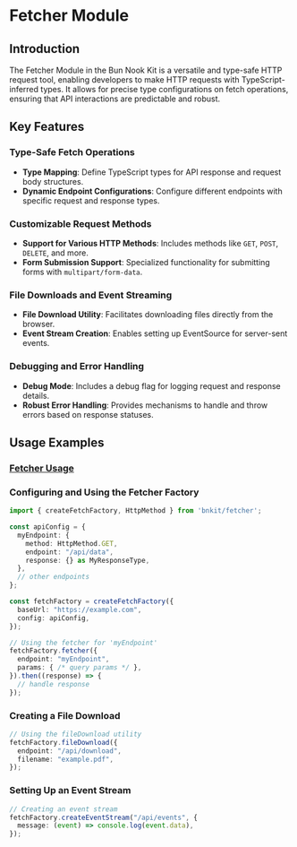 # Fetcher Module

## Introduction

The Fetcher Module in the Bun Nook Kit is a versatile and type-safe HTTP request tool, enabling developers to make HTTP requests with TypeScript-inferred types. It allows for precise type configurations on fetch operations, ensuring that API interactions are predictable and robust.

## Key Features

### Type-Safe Fetch Operations

- **Type Mapping**: Define TypeScript types for API response and request body structures.
- **Dynamic Endpoint Configurations**: Configure different endpoints with specific request and response types.

### Customizable Request Methods

- **Support for Various HTTP Methods**: Includes methods like `GET`, `POST`, `DELETE`, and more.
- **Form Submission Support**: Specialized functionality for submitting forms with `multipart/form-data`.

### File Downloads and Event Streaming

- **File Download Utility**: Facilitates downloading files directly from the browser.
- **Event Stream Creation**: Enables setting up EventSource for server-sent events.

### Debugging and Error Handling

- **Debug Mode**: Includes a debug flag for logging request and response details.
- **Robust Error Handling**: Provides mechanisms to handle and throw errors based on response statuses.

## Usage Examples

### [Fetcher Usage](usage/fetcher-usage.md) 

### Configuring and Using the Fetcher Factory

```typescript
import { createFetchFactory, HttpMethod } from 'bnkit/fetcher';

const apiConfig = {
  myEndpoint: {
    method: HttpMethod.GET,
    endpoint: "/api/data",
    response: {} as MyResponseType,
  },
  // other endpoints
};

const fetchFactory = createFetchFactory({
  baseUrl: "https://example.com",
  config: apiConfig,
});

// Using the fetcher for 'myEndpoint'
fetchFactory.fetcher({
  endpoint: "myEndpoint",
  params: { /* query params */ },
}).then((response) => {
  // handle response
});
```

### Creating a File Download

```typescript
// Using the fileDownload utility
fetchFactory.fileDownload({
  endpoint: "/api/download",
  filename: "example.pdf",
});
```

### Setting Up an Event Stream

```typescript
// Creating an event stream
fetchFactory.createEventStream("/api/events", {
  message: (event) => console.log(event.data),
});
```
